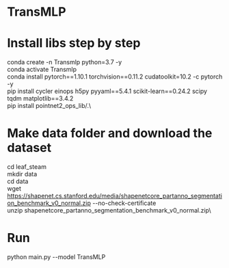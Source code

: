 # TransMLP
# Install libs step by step
conda create -n Transmlp python=3.7 -y\
conda activate Transmlp\
conda install pytorch==1.10.1 torchvision==0.11.2 cudatoolkit=10.2 -c pytorch -y\
pip install cycler einops h5py pyyaml==5.4.1 scikit-learn==0.24.2 scipy tqdm matplotlib==3.4.2\
pip install pointnet2_ops_lib/.\

# Make data folder and download the dataset
cd leaf_steam\
mkdir data\
cd data\
wget https://shapenet.cs.stanford.edu/media/shapenetcore_partanno_segmentation_benchmark_v0_normal.zip --no-check-certificate\
unzip shapenetcore_partanno_segmentation_benchmark_v0_normal.zip\

# Run
python main.py --model TransMLP
